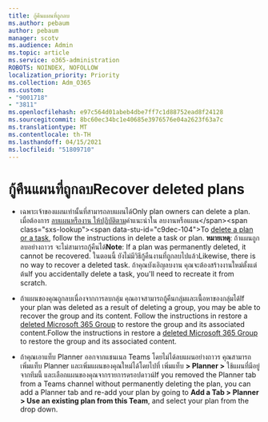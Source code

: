 ```yaml
---
title: กู้คืนแผนที่ถูกลบ
ms.author: pebaum
author: pebaum
manager: scotv
ms.audience: Admin
ms.topic: article
ms.service: o365-administration
ROBOTS: NOINDEX, NOFOLLOW
localization_priority: Priority
ms.collection: Adm_O365
ms.custom:
- "9001718"
- "3811"
ms.openlocfilehash: e97c564d01abeb4dbe7ff7c1d88752ead8f24128
ms.sourcegitcommit: 8bc60ec34bc1e40685e3976576e04a2623f63a7c
ms.translationtype: MT
ms.contentlocale: th-TH
ms.lasthandoff: 04/15/2021
ms.locfileid: "51809710"
---
```

# <a name="recover-deleted-plans"></a><span data-ttu-id="c9dec-102">กู้คืนแผนที่ถูกลบ</span><span class="sxs-lookup"><span data-stu-id="c9dec-102">Recover deleted plans</span></span>

- <span data-ttu-id="c9dec-103">เฉพาะเจ้าของแผนเท่านั้นที่สามารถลบแผนได้</span><span class="sxs-lookup"><span data-stu-id="c9dec-103">Only plan owners can delete a plan.</span></span> <span data-ttu-id="c9dec-104">เมื่อต้องการ [ลบแผนหรืองาน ให้ปฏิบัติตาม](https://support.microsoft.com/office/39e10e78-13f0-446d-94cd-9e562648497a.)คําแนะนําใน ลบงานหรือแผน</span><span class="sxs-lookup"><span data-stu-id="c9dec-104">To [delete a plan or a task](https://support.microsoft.com/office/39e10e78-13f0-446d-94cd-9e562648497a.), follow the instructions in delete a task or plan.</span></span>  <span data-ttu-id="c9dec-105">**หมายเหตุ**: ถ้าแผนถูกลบอย่างถาวร จะไม่สามารถกู้คืนได้</span><span class="sxs-lookup"><span data-stu-id="c9dec-105">**Note**: If a plan was permanently deleted, it cannot be recovered.</span></span> <span data-ttu-id="c9dec-106">ในตอนนี้ ยังไม่มีวิธีกู้คืนงานที่ถูกลบไปแล้ว</span><span class="sxs-lookup"><span data-stu-id="c9dec-106">Likewise, there is no way to recover a deleted task.</span></span> <span data-ttu-id="c9dec-107">ถ้าคุณบังเอิญลบงาน คุณจะต้องสร้างงานใหม่ตั้งแต่ต้น</span><span class="sxs-lookup"><span data-stu-id="c9dec-107">If you accidentally delete a task, you'll need to recreate it from scratch.</span></span>

- <span data-ttu-id="c9dec-108">ถ้าแผนของคุณถูกลบเนื่องจากการลบกลุ่ม คุณอาจสามารถกู้คืนกลุ่มและเนื้อหาของกลุ่มได้</span><span class="sxs-lookup"><span data-stu-id="c9dec-108">If your plan was deleted as a result of deleting a group, you may be able to recover the group and its content.</span></span> <span data-ttu-id="c9dec-109">Follow the instructions in restore a [deleted Microsoft 365 Group](https://docs.microsoft.com/microsoft-365/admin/create-groups/restore-deleted-group?view=o365-worldwide) to restore the group and its associated content.</span><span class="sxs-lookup"><span data-stu-id="c9dec-109">Follow the instructions in restore a [deleted Microsoft 365 Group](https://docs.microsoft.com/microsoft-365/admin/create-groups/restore-deleted-group?view=o365-worldwide) to restore the group and its associated content.</span></span>

- <span data-ttu-id="c9dec-110">ถ้าคุณเอาแท็บ Planner ออกจากแชนเนล Teams โดยไม่ได้ลบแผนอย่างถาวร คุณสามารถเพิ่มแท็บ Planner และเพิ่มแผนของคุณใหม่ได้โดยไปที่ เพิ่มแท็บ **> Planner >** ใช้แผนที่มีอยู่จากทีมนี้ และเลือกแผนของคุณจากรายการดรอปดาวน์</span><span class="sxs-lookup"><span data-stu-id="c9dec-110">If you removed the Planner tab from a Teams channel without permanently deleting the plan, you can add a Planner tab and re-add your plan by going to **Add a Tab > Planner > Use an existing plan from this Team**, and select your plan from the drop down.</span></span>
